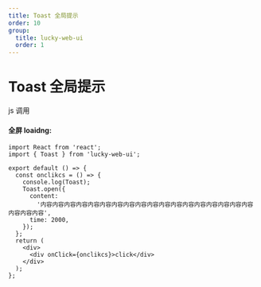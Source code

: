 ```yaml
---
title: Toast 全局提示
order: 10
group:
  title: lucky-web-ui
  order: 1
---
```


# Toast 全局提示

js 调用

#### 全屏 loaidng:

```tsx
import React from 'react';
import { Toast } from 'lucky-web-ui';

export default () => {
  const onclikcs = () => {
    console.log(Toast);
    Toast.open({
      content:
        '内容内容内容内容内容内容内容内容内容内容内容内容内容内容内容内容内容内容内容内容内容',
      time: 2000,
    });
  };
  return (
    <div>
      <div onClick={onclikcs}>click</div>
    </div>
  );
};
```

<API src="./index.tsx"></API>

